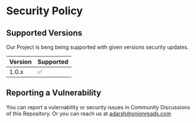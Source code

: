 # Security Policy

## Supported Versions

Our Project is beng being supported with given versions security updates.

| Version | Supported          |
| ------- | ------------------ |
| 1.0.x   | :white_check_mark: |

## Reporting a Vulnerability
You can report a vulernability or security issues in Community Discussions of this Repository.
Or you can reach us at adarsh@onionreads.com
